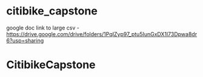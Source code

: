 # citibike_capstone
google doc link to large csv - https://drive.google.com/drive/folders/1PqIZyp97_ptu5IunGxDX1l73Dpwa8dr6?usp=sharing
# CitibikeCapstone
